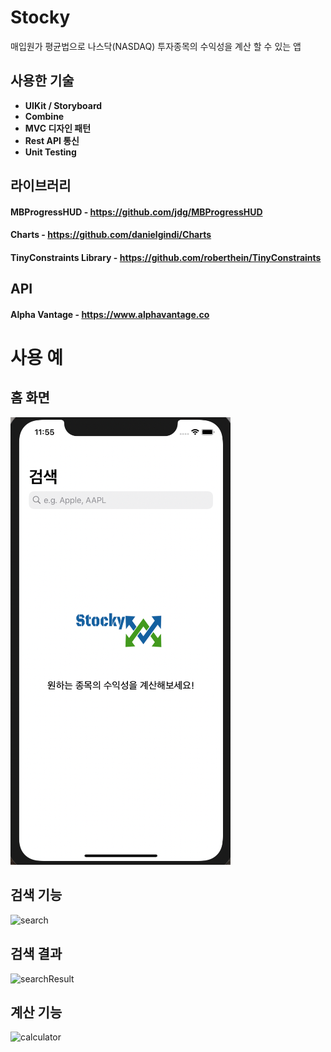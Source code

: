 # Stocky
매입원가 평균법으로 나스닥(NASDAQ) 투자종목의 수익성을 계산 할 수 있는 앱


## 사용한 기술
- **UIKit / Storyboard**
- **Combine**
- **MVC 디자인 패턴**
- **Rest API 통신**
- **Unit Testing**

## 라이브러리
#### MBProgressHUD - https://github.com/jdg/MBProgressHUD
#### Charts  -  https://github.com/danielgindi/Charts
#### TinyConstraints Library - https://github.com/roberthein/TinyConstraints

## API
#### Alpha Vantage - https://www.alphavantage.co


# 사용 예
## 홈 화면
![alt text](https://github.com/junbangg/Stocky/blob/main/img/1.png?raw=true)

## 검색 기능
![search](https://user-images.githubusercontent.com/33091784/144051586-9b69e49f-5289-41a9-9c4f-ac275d08b847.gif)

## 검색 결과
![searchResult](https://user-images.githubusercontent.com/33091784/144051574-af8e73e7-36b0-44bd-af66-c71ea7266d20.gif)

## 계산 기능
![calculator](https://user-images.githubusercontent.com/33091784/144052656-d1f13703-d06e-485e-84c5-1c576dc49499.gif)


